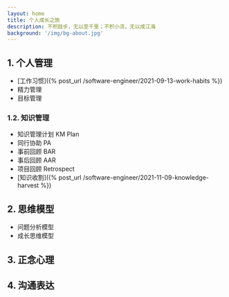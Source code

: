 ```yaml
---
layout: home
title: 个人成长之旅
description: 不积跬步，无以至千里；不积小流，无以成江海
background: '/img/bg-about.jpg'
---
```


## 1. 个人管理

- [工作习惯]({% post_url /software-engineer/2021-09-13-work-habits %})
- 精力管理
- 目标管理

### 1.2. 知识管理

- 知识管理计划 KM Plan
- 同行协助 PA
- 事前回顾 BAR
- 事后回顾 AAR
- 项目回顾 Retrospect
- [知识收割]({% post_url /software-engineer/2021-11-09-knowledge-harvest %})

## 2. 思维模型

- 问题分析模型
- 成长思维模型

## 3. 正念心理

## 4. 沟通表达
